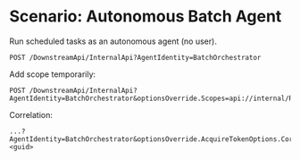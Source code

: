 # Scenario: Autonomous Batch Agent

Run scheduled tasks as an autonomous agent (no user).

```
POST /DownstreamApi/InternalApi?AgentIdentity=BatchOrchestrator
```

Add scope temporarily:
```
POST /DownstreamApi/InternalApi?AgentIdentity=BatchOrchestrator&optionsOverride.Scopes=api://internal/Reports.ReadWrite
```

Correlation:
```
...?AgentIdentity=BatchOrchestrator&optionsOverride.AcquireTokenOptions.CorrelationId=<guid>
```

